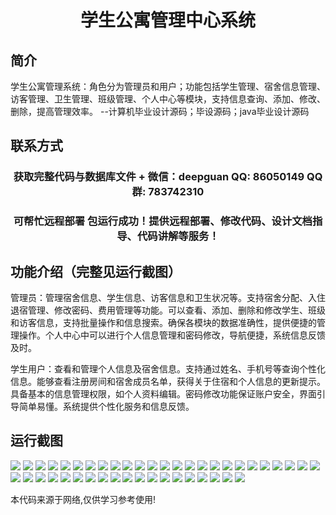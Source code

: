 <p><h1 align="center">学生公寓管理中心系统</h1></p>

## 简介
学生公寓管理系统：角色分为管理员和用户；功能包括学生管理、宿舍信息管理、访客管理、卫生管理、班级管理、个人中心等模块，支持信息查询、添加、修改、删除，提高管理效率。    --计算机毕业设计源码；毕设源码；java毕业设计源码


## 联系方式
<p><h3 align="center">获取完整代码与数据库文件 + 微信：deepguan QQ: 86050149 QQ群: 783742310</h3></p>
<p><h3 align="center">可帮忙远程部署 包运行成功！提供远程部署、修改代码、设计文档指导、代码讲解等服务！</h3></p>

## 功能介绍（完整见运行截图）
管理员：管理宿舍信息、学生信息、访客信息和卫生状况等。支持宿舍分配、入住退宿管理、修改密码、费用管理等功能。可以查看、添加、删除和修改学生、班级和访客信息，支持批量操作和信息搜索。确保各模块的数据准确性，提供便捷的管理操作。个人中心中可以进行个人信息管理和密码修改，导航便捷，系统信息反馈及时。

学生用户：查看和管理个人信息及宿舍信息。支持通过姓名、手机号等查询个性化信息。能够查看注册房间和宿舍成员名单，获得关于住宿和个人信息的更新提示。具备基本的信息管理权限，如个人资料编辑。密码修改功能保证账户安全，界面引导简单易懂。系统提供个性化服务和信息反馈。


## 运行截图
![](https://bs-1329754181.cos.ap-shanghai.myqcloud.com/ssm/StudentApartmentManagementCenterSystem/img/001.jpg)
![](https://bs-1329754181.cos.ap-shanghai.myqcloud.com/ssm/StudentApartmentManagementCenterSystem/img/002.jpg)
![](https://bs-1329754181.cos.ap-shanghai.myqcloud.com/ssm/StudentApartmentManagementCenterSystem/img/003.jpg)
![](https://bs-1329754181.cos.ap-shanghai.myqcloud.com/ssm/StudentApartmentManagementCenterSystem/img/004.jpg)
![](https://bs-1329754181.cos.ap-shanghai.myqcloud.com/ssm/StudentApartmentManagementCenterSystem/img/005.jpg)
![](https://bs-1329754181.cos.ap-shanghai.myqcloud.com/ssm/StudentApartmentManagementCenterSystem/img/006.jpg)
![](https://bs-1329754181.cos.ap-shanghai.myqcloud.com/ssm/StudentApartmentManagementCenterSystem/img/007.jpg)
![](https://bs-1329754181.cos.ap-shanghai.myqcloud.com/ssm/StudentApartmentManagementCenterSystem/img/008.jpg)
![](https://bs-1329754181.cos.ap-shanghai.myqcloud.com/ssm/StudentApartmentManagementCenterSystem/img/009.jpg)
![](https://bs-1329754181.cos.ap-shanghai.myqcloud.com/ssm/StudentApartmentManagementCenterSystem/img/010.jpg)
![](https://bs-1329754181.cos.ap-shanghai.myqcloud.com/ssm/StudentApartmentManagementCenterSystem/img/011.jpg)
![](https://bs-1329754181.cos.ap-shanghai.myqcloud.com/ssm/StudentApartmentManagementCenterSystem/img/012.jpg)
![](https://bs-1329754181.cos.ap-shanghai.myqcloud.com/ssm/StudentApartmentManagementCenterSystem/img/013.jpg)
![](https://bs-1329754181.cos.ap-shanghai.myqcloud.com/ssm/StudentApartmentManagementCenterSystem/img/014.jpg)
![](https://bs-1329754181.cos.ap-shanghai.myqcloud.com/ssm/StudentApartmentManagementCenterSystem/img/015.jpg)
![](https://bs-1329754181.cos.ap-shanghai.myqcloud.com/ssm/StudentApartmentManagementCenterSystem/img/016.jpg)
![](https://bs-1329754181.cos.ap-shanghai.myqcloud.com/ssm/StudentApartmentManagementCenterSystem/img/017.jpg)
![](https://bs-1329754181.cos.ap-shanghai.myqcloud.com/ssm/StudentApartmentManagementCenterSystem/img/018.jpg)
![](https://bs-1329754181.cos.ap-shanghai.myqcloud.com/ssm/StudentApartmentManagementCenterSystem/img/019.jpg)
![](https://bs-1329754181.cos.ap-shanghai.myqcloud.com/ssm/StudentApartmentManagementCenterSystem/img/020.jpg)
![](https://bs-1329754181.cos.ap-shanghai.myqcloud.com/ssm/StudentApartmentManagementCenterSystem/img/021.jpg)
![](https://bs-1329754181.cos.ap-shanghai.myqcloud.com/ssm/StudentApartmentManagementCenterSystem/img/022.jpg)
![](https://bs-1329754181.cos.ap-shanghai.myqcloud.com/ssm/StudentApartmentManagementCenterSystem/img/023.jpg)
![](https://bs-1329754181.cos.ap-shanghai.myqcloud.com/ssm/StudentApartmentManagementCenterSystem/img/024.jpg)
![](https://bs-1329754181.cos.ap-shanghai.myqcloud.com/ssm/StudentApartmentManagementCenterSystem/img/025.jpg)
![](https://bs-1329754181.cos.ap-shanghai.myqcloud.com/ssm/StudentApartmentManagementCenterSystem/img/026.jpg)
![](https://bs-1329754181.cos.ap-shanghai.myqcloud.com/ssm/StudentApartmentManagementCenterSystem/img/027.jpg)
![](https://bs-1329754181.cos.ap-shanghai.myqcloud.com/ssm/StudentApartmentManagementCenterSystem/img/028.jpg)
![](https://bs-1329754181.cos.ap-shanghai.myqcloud.com/ssm/StudentApartmentManagementCenterSystem/img/029.jpg)
![](https://bs-1329754181.cos.ap-shanghai.myqcloud.com/ssm/StudentApartmentManagementCenterSystem/img/030.jpg)
![](https://bs-1329754181.cos.ap-shanghai.myqcloud.com/ssm/StudentApartmentManagementCenterSystem/img/031.jpg)
![](https://bs-1329754181.cos.ap-shanghai.myqcloud.com/ssm/StudentApartmentManagementCenterSystem/img/032.jpg)
![](https://bs-1329754181.cos.ap-shanghai.myqcloud.com/ssm/StudentApartmentManagementCenterSystem/img/033.jpg)
![](https://bs-1329754181.cos.ap-shanghai.myqcloud.com/ssm/StudentApartmentManagementCenterSystem/img/034.jpg)
![](https://bs-1329754181.cos.ap-shanghai.myqcloud.com/ssm/StudentApartmentManagementCenterSystem/img/035.jpg)
![](https://bs-1329754181.cos.ap-shanghai.myqcloud.com/ssm/StudentApartmentManagementCenterSystem/img/036.jpg)
![](https://bs-1329754181.cos.ap-shanghai.myqcloud.com/ssm/StudentApartmentManagementCenterSystem/img/037.jpg)
![](https://bs-1329754181.cos.ap-shanghai.myqcloud.com/ssm/StudentApartmentManagementCenterSystem/img/038.jpg)
![](https://bs-1329754181.cos.ap-shanghai.myqcloud.com/ssm/StudentApartmentManagementCenterSystem/img/039.jpg)
![](https://bs-1329754181.cos.ap-shanghai.myqcloud.com/ssm/StudentApartmentManagementCenterSystem/img/040.jpg)
![](https://bs-1329754181.cos.ap-shanghai.myqcloud.com/ssm/StudentApartmentManagementCenterSystem/img/041.jpg)
![](https://bs-1329754181.cos.ap-shanghai.myqcloud.com/ssm/StudentApartmentManagementCenterSystem/img/042.jpg)
![](https://bs-1329754181.cos.ap-shanghai.myqcloud.com/ssm/StudentApartmentManagementCenterSystem/img/043.jpg)
![](https://bs-1329754181.cos.ap-shanghai.myqcloud.com/ssm/StudentApartmentManagementCenterSystem/img/044.jpg)

<p>本代码来源于网络,仅供学习参考使用!</p>
